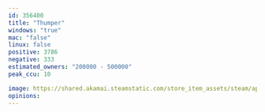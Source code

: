 ```yaml
---
id: 356400
title: "Thumper"
windows: "true"
mac: "false"
linux: false
positive: 3786
negative: 333
estimated_owners: "200000 - 500000"
peak_ccu: 10

image: https://shared.akamai.steamstatic.com/store_item_assets/steam/apps/356400/header.jpg?t=1677622045
opinions:
---
```

